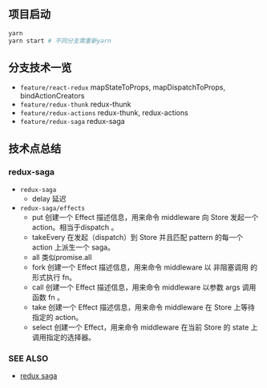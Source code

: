 ## 项目启动

```bash
yarn
yarn start # 不同分支需重新yarn
```

## 分支技术一览

- `feature/react-redux` mapStateToProps, mapDispatchToProps, bindActionCreators
- `feature/redux-thunk` redux-thunk
- `feature/redux-actions` redux-thunk, redux-actions
- `feature/redux-saga` redux-saga

## 技术点总结

### redux-saga

- `redux-saga`
    - delay 延迟
- `redux-saga/effects`
    - put 创建一个 Effect 描述信息，用来命令 middleware 向 Store 发起一个 action。相当于dispatch 。
    - takeEvery 在发起（dispatch）到 Store 并且匹配 pattern 的每一个 action 上派生一个 saga。
    - all 类似promise.all
    - fork 创建一个 Effect 描述信息，用来命令 middleware 以 非阻塞调用 的形式执行 fn。
    - call 创建一个 Effect 描述信息，用来命令 middleware 以参数 args 调用函数 fn 。
    - take 创建一个 Effect 描述信息，用来命令 middleware 在 Store 上等待指定的 action。
    - select 创建一个 Effect，用来命令 middleware 在当前 Store 的 state 上调用指定的选择器。

### SEE ALSO

- [redux saga](https://redux-saga.js.org/)
